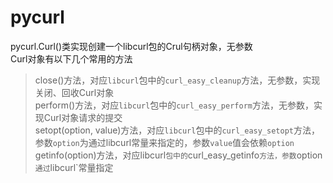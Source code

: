 # pycurl

pycurl.Curl()类实现创建一个libcurl包的Crul句柄对象，无参数  
Curl对象有以下几个常用的方法  

> close()方法，对应`libcurl`包中的`curl_easy_cleanup`方法，无参数，实现关闭、回收Curl对象  
> perform()方法，对应`libcurl`包中的`curl_easy_perform`方法，无参数，实现Curl对象请求的提交  
> setopt(option, value)方法，对应`libcurl`包中的`curl_easy_setopt`方法，参数`option`为通过libcurl常量来指定的，参数`value`值会依赖`option`  
> getinfo(option)方法，对应libcurl`包中的`curl_easy_getinfo`方法，参数`option`通过`libcurl`常量指定  
